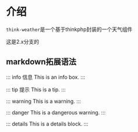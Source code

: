 


# 介绍


`think-weather`是一个基于thinkphp封装的一个天气组件


这是2.x分支的


## markdown拓展语法

::: info 信息
This is an info box.
:::

::: tip 提示
This is a tip.
:::

::: warning
This is a warning.
:::

::: danger
This is a dangerous warning.
:::

::: details
This is a details block.
:::

